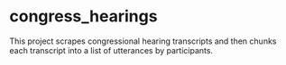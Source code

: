 # congress_hearings

This project scrapes congressional hearing transcripts and then chunks each transcript into a list of utterances by participants.
